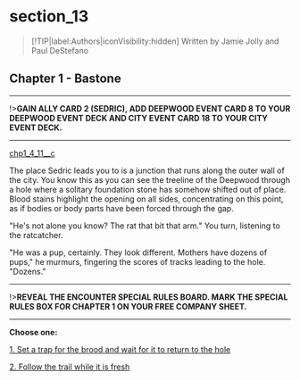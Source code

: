 
# section_13

>[!TIP|label:Authors|iconVisibility:hidden]
>Written by Jamie Jolly and Paul DeStefano

## Chapter 1 - Bastone

---

!>**GAIN ALLY CARD 2 (SEDRIC), ADD DEEPWOOD EVENT CARD 8 TO YOUR DEEPWOOD EVENT DECK AND CITY EVENT CARD 18 TO YOUR CITY EVENT DECK.** 

---

[chp1_4_11__c](../../decomp/app/src/main/res/raw/chp1_4_11__c.mp3 ':include :type=audio')

The place Sedric leads you to is a junction that runs along the outer wall of the city. You know this as you can see the treeline of the Deepwood through a hole where a solitary foundation stone has somehow shifted out of place. Blood stains highlight the opening on all sides, concentrating on this point, as if bodies or body parts have been forced through the gap.

"He's not alone you know? The rat that bit that arm." You turn, listening to the ratcatcher.

"He was a pup, certainly. They look different. Mothers have dozens of pups," he murmurs, fingering the scores of tracks leading to the hole. "Dozens."

---

!>**REVEAL THE ENCOUNTER SPECIAL RULES BOARD. MARK THE SPECIAL RULES BOX FOR CHAPTER 1 ON YOUR FREE COMPANY SHEET.** 

---



**Choose one:**

[1. Set a trap for the brood and wait for it to return to the hole](output/chapter1/section_14.md)

[2. Follow the trail while it is fresh](output/chapter1/section_15.md)


